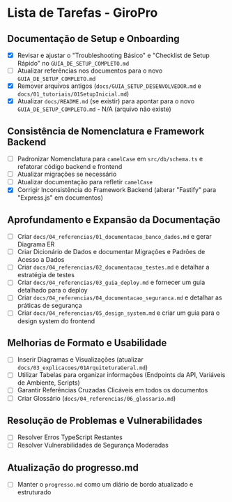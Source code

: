 # Lista de Tarefas - GiroPro

## Documentação de Setup e Onboarding
- [x] Revisar e ajustar o "Troubleshooting Básico" e "Checklist de Setup Rápido" no `GUIA_DE_SETUP_COMPLETO.md`
- [ ] Atualizar referências nos documentos para o novo `GUIA_DE_SETUP_COMPLETO.md`
- [x] Remover arquivos antigos (`docs/GUIA_SETUP_DESENVOLVEDOR.md` e `docs/01_tutoriais/01SetupInicial.md`)
- [x] Atualizar `docs/README.md` (se existir) para apontar para o novo `GUIA_DE_SETUP_COMPLETO.md` - N/A (arquivo não existe)

## Consistência de Nomenclatura e Framework Backend
- [ ] Padronizar Nomenclatura para `camelCase` em `src/db/schema.ts` e refatorar código backend e frontend
- [ ] Atualizar migrações se necessário
- [ ] Atualizar documentação para refletir `camelCase`
- [x] Corrigir Inconsistência do Framework Backend (alterar "Fastify" para "Express.js" em documentos)

## Aprofundamento e Expansão da Documentação
- [ ] Criar `docs/04_referencias/01_documentacao_banco_dados.md` e gerar Diagrama ER
- [ ] Criar Dicionário de Dados e documentar Migrações e Padrões de Acesso a Dados
- [ ] Criar `docs/04_referencias/02_documentacao_testes.md` e detalhar a estratégia de testes
- [ ] Criar `docs/04_referencias/03_guia_deploy.md` e fornecer um guia detalhado para o deploy
- [ ] Criar `docs/04_referencias/04_documentacao_seguranca.md` e detalhar as práticas de segurança
- [ ] Criar `docs/04_referencias/05_design_system.md` e criar um guia para o design system do frontend

## Melhorias de Formato e Usabilidade
- [ ] Inserir Diagramas e Visualizações (atualizar `docs/03_explicacoes/01ArquiteturaGeral.md`)
- [ ] Utilizar Tabelas para organizar informações (Endpoints da API, Variáveis de Ambiente, Scripts)
- [ ] Garantir Referências Cruzadas Clicáveis em todos os documentos
- [ ] Criar Glossário (`docs/04_referencias/06_glossario.md`)

## Resolução de Problemas e Vulnerabilidades
- [ ] Resolver Erros TypeScript Restantes
- [ ] Resolver Vulnerabilidades de Segurança Moderadas

## Atualização do progresso.md
- [ ] Manter o `progresso.md` como um diário de bordo atualizado e estruturado

